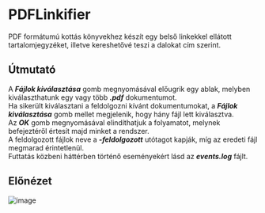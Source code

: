 # PDFLinkifier
PDF formátumú kottás könyvekhez készít egy belső linkekkel ellátott tartalomjegyzéket, illetve kereshetővé teszi a dalokat cím szerint.

## Útmutató
A <b><i>Fájlok kiválasztása</i></b> gomb megnyomásával előugrik egy ablak, melyben kiválaszthatunk egy vagy több <b><i>.pdf</i></b> dokumentumot.
<br>
Ha sikerült kiválasztani a feldolgozni kívánt dokumentumokat, a <b><i>Fájlok kiválasztása</i></b> gomb mellet megjelenik, hogy hány fájl lett kiválasztva.
<br>
Az <b><i>OK</i></b> gomb megnyomásával elindíthatjuk a folyamatot, melynek befejeztéről értesít majd minket a rendszer.
<br>
A feldolgozott fájlok neve a <b><i>-feldolgozott</i></b> utótagot kapják, míg az eredeti fájl megmarad érintetlenül.
<br>
Futtatás közbeni háttérben történő eseményekért lásd az <b><i>events.log</b></i> fájlt. 

## Előnézet
![image](https://github.com/csongorszasz/PDFLinkifier/assets/75858356/ffcc7e40-9467-40f0-93ee-55d8dfecf891)
